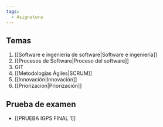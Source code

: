 ```yaml
---
tags:
  - Asignatura
---
```

## Temas
1. [[Software e ingeniería de software|Software e ingeniería]]
2. [[Procesos de Software|Proceso del software]]
3. GIT
4. [[Metodologías Ágiles|SCRUM]]
5. [[Innovación|Innovación]]
6. [[Priorización|Priorización]]
## Prueba de examen
- [[PRUEBA IGPS FINAL 1]]